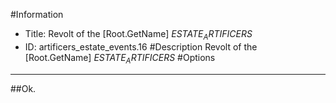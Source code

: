 #Information
 - Title: Revolt of the [Root.GetName] $ESTATE_ARTIFICERS$
 - ID: artificers_estate_events.16
#Description
Revolt of the [Root.GetName] $ESTATE_ARTIFICERS$
#Options

___
##Ok.

